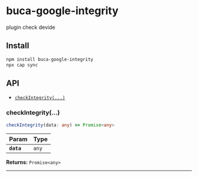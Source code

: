 # buca-google-integrity

plugin check devide

## Install

```bash
npm install buca-google-integrity
npx cap sync
```

## API

<docgen-index>

* [`checkIntegrity(...)`](#checkintegrity)

</docgen-index>

<docgen-api>
<!--Update the source file JSDoc comments and rerun docgen to update the docs below-->

### checkIntegrity(...)

```typescript
checkIntegrity(data: any) => Promise<any>
```

| Param      | Type             |
| ---------- | ---------------- |
| **`data`** | <code>any</code> |

**Returns:** <code>Promise&lt;any&gt;</code>

--------------------

</docgen-api>
